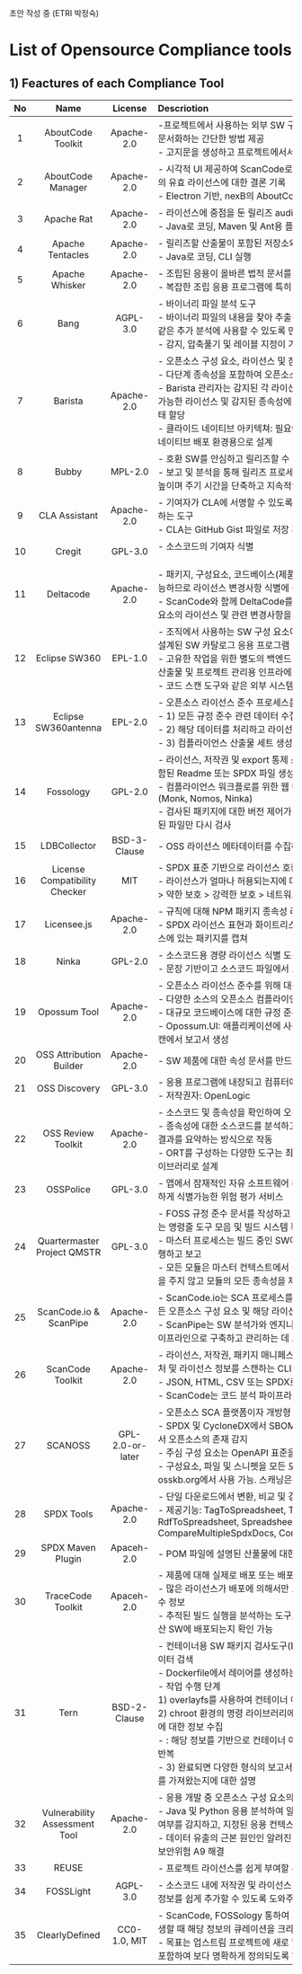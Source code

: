 초안 작성 중 (ETRI 박정숙)
# List of Opensource Compliance tools
## 1) Feactures of each Compliance Tool
| No  | Name  | License | Descriotion | Website |
| :--: | :--------: | :------:  | :-------- | :-- | 
| 1 | AboutCode Toolkit | Apache-2.0  | -프로젝트에서 사용하는 외부 SW 구성요소에 대한 원본, 라이선스, 사용 및 기타 정보를 문서화하는 간단한 방법 제공<br />- 고지문을 생성하고 프로젝트에서서 사용되는 재배포 가능한 소스코드 식별 | https://www.aboutcode.org |
| 2 | AboutCode Manager | Apache-2.0  | - 시각적 UI 제공하여 ScanCode로 식별된 라이선스나 기타 알림을 평가하고 구성요소의 유효 라이선스에 대한 결론 기록<br />- Electron  기반, nexB의 AboutCode 도구를 사용하기 위한 기본 데스크톱/GUI 도구  | https://www.aboutcode.org |
| 3 | Apache Rat  | Apache-2.0  | - 라이선스에 중점을 둔 릴리즈 audit 도구 (Apaceh Creadur 프로젝트의 일부)<br />    - Java로 코딩, Maven 및 Ant용 플러그인을 사용하여 명령줄에서 실행 | https://creadur.apache.org/rat |
| 4 | Apache Tentacles  | Apache-2.0 | - 릴리즈할 산출물이 포함된 저장소와의 인터랙션을 자동화하여 검토 작업 단순화 <br /> - Java로 코딩, CLI 실행  | https://creadur.apache.org/tentacles |
| 5 | Apache Whisker  | Apache-2.0  | - 조립된 응용이 올바른 법적 문서를 유지하도록 지원 <br /> - 복잡한 조립 응용 프로그램에 특히 유용 | https://creadur.apache.org/whisker|
| 6 | Bang  | AGPL-3.0  | - 바이너리 파일 분석 도구  <br /> - 바이너리 파일의 내용을 찾아 추출된 정보를 라이선스 준수, 보안 연구 또는 구성 분석과 같은 추가 분석에 사용할 수 있도록 만듦  <br /> - 감지, 압축풀기 및 레이블 지정이 가능한 약 130개의 다양한 파일 형식을 지원 | https://github.com/armijnhemel/binaryanalysis-ng |
| 7 | Barista  | Apache-2.0  | - 오픈소스 구성 요소, 라이선스 및 잠재적인 취약점을 감지하는 스캐닝 도구  <br /> - 다단계 종속성을 포함하여 오픈소스 BOM을 자동으로 생성하고 유지 관리  <br /> - Barista 관리자는 감지된 각 라이선스와 관련된 의무사항을 결정하고 배포 모댈, 적용 가능한 라이선스 및 감지된 종속성에 대한 문서화된 취약성을 기반으로 프로젝트 승인 상태 할당  <br /> - 클라이드 네이티브 아키텍쳐: 필요에 따라 호스팅 유연성과 확장성을 헝용하는 클라우드 네이티브 배포 환경용으로 설계 | https://optum.github.io/barista |
| 8 | Bubby  | MPL-2.0  | - 호환 SW를 안심하고 릴리즈할 수 있도록 지원하는 릴리즈 준비 플랫폼  <br /> - 보고 및 분석을 통해 릴리즈 프로세스에 대한 가시성을 확보하여 위험을 낮추고 품질을 높이며 주기 시간을 단축하고 지속적인 개선 | https://github.com/valocode/bubby |
| 9 | CLA Assistant  | Apache-2.0  | - 기여자가 CLA에 서명할 수 있도록 하여 리포지토리에 대한 기여의 법적인 측면을 처리하는 도구  <br /> - CLA는 GitHub Gist 파일로 저장 후 CLA Assistant의 저장소/조직과 연결 가능 | https://github.com/cla-assistant/cla-assistant |
| 10 | Cregit  | GPL-3.0  | -  소스코드의 기여자 식별 &nbsp;&nbsp;&nbsp;&nbsp;&nbsp;&nbsp;&nbsp;&nbsp;&nbsp;&nbsp;&nbsp;&nbsp;&nbsp;&nbsp;&nbsp;&nbsp;&nbsp;&nbsp;&nbsp;&nbsp;&nbsp;&nbsp;&nbsp;&nbsp;&nbsp;&nbsp;&nbsp;&nbsp;&nbsp;&nbsp;&nbsp;&nbsp;&nbsp;&nbsp;&nbsp;&nbsp;&nbsp;&nbsp;&nbsp;&nbsp;&nbsp;&nbsp;&nbsp;&nbsp;&nbsp;&nbsp;&nbsp;&nbsp;&nbsp;&nbsp;&nbsp;&nbsp;&nbsp;&nbsp;&nbsp;&nbsp;&nbsp;&nbsp;&nbsp;&nbsp;&nbsp;&nbsp;&nbsp;&nbsp;&nbsp;&nbsp;&nbsp;&nbsp;&nbsp;&nbsp;&nbsp;&nbsp;&nbsp;&nbsp;&nbsp;&nbsp;&nbsp;&nbsp;&nbsp;&nbsp;&nbsp;&nbsp;&nbsp;&nbsp;&nbsp;&nbsp;&nbsp;&nbsp;&nbsp;&nbsp;&nbsp;&nbsp;&nbsp;&nbsp;&nbsp;&nbsp;&nbsp;&nbsp;&nbsp;&nbsp;&nbsp;&nbsp;&nbsp;&nbsp;&nbsp;&nbsp;&nbsp;&nbsp;&nbsp;&nbsp;&nbsp;&nbsp;&nbsp;&nbsp;&nbsp;&nbsp;&nbsp;&nbsp;&nbsp;&nbsp;&nbsp;&nbsp;&nbsp;&nbsp;&nbsp;&nbsp;&nbsp;&nbsp;&nbsp;&nbsp;&nbsp;&nbsp;&nbsp;&nbsp;&nbsp;&nbsp;&nbsp; | https://github.com/cregit/cregit |
| 11 | Deltacode  | Apache-2.0  | - 패키지, 구성요소, 코드베이스(제품)의 두 버전에 대한 ScanCode 스캔을 쉽게 비교가능하므로 라이선스 변경사항 식별에 중점을 두고 가능한 변경 사항을 빠르게 식별 가능 <br /> - ScanCode와 함께 DeltaCode를 사용하여 릴리즈 간 오픈소스 타사 SW 패키지, 구성 요소의 라이선스 및 관련 변경사항을 식별/추적 | https://www.aboutcode.org |
| 12 | Eclipse SW360  | EPL-1.0  | - 조직에서 사용하는 SW 구성 요소에 대한 정보 공유를 위한 중앙 저장소를 제공하도록 설계된 SW 카탈로그 응용 프로그램 <br /> - 고유한 작업을 위한 별도의 백엔드 서비스 및 이의 액세스를 위한 포틀릿 제공으로 SW 산출물 및 프로젝트 관리용 인프라에 쉽게 통합 <br /> - 코드 스캔 도구와 같은 외부 시스템과 상호 작용하는 커넥터 제공 | https://projects.eclipse.org/projects/technology.sw360 |
| 13 | Eclipse SW360antenna  | EPL-2.0  | - 오픈소스 라이선스 준수 프로세스를 최대한 자동화하는 도구 <br /> - 1) 모든 규정 준수 관련 데이터 수집 <br /> - 2) 해당 데이터를 처리하고 라이선스 준수 관련 문제가 있을 시 경고 <br /> - 3) 컴플라이언스 산출물 세트 생성(소스코드 번들, 공개 문서, 보고서) | https://projects.eclipse.org/projects/technology.sw360antenna |
| 14 | Fossology  | GPL-2.0  | - 라이선스, 저작권 및 export 통제 스캔을 위한 스캔 도구. SW의 모든 저작권 고지가 포함된 Readme 또는 SPDX 파일 생성 <br /> - 컴플라이언스 워크플로를 위한 웹 UI 및 DB 제공. 스캔 패키지를 서버에 업로드 필요(Monk, Nomos, Ninka) <br /> - 검사된 패키지에 대한 버전 제어가 있으므로 이전 패키지의 최신 버전을 검사할 때 변경된 파일만 다시 검사  | https://www.fossology.org |
| 15 | LDBCollector  | BSD-3-Clause  | - OSS 라이선스 메타데이터를 수집하고 결합하는 응용 프로그램 | https://github.com/maxhbr/LDBcollector |
| 16 | License Compatibility Checker  | MIT  | - SPDX 표준 기반으로 라이선스 호환성을 위한 NPM package.json 종속성 확인 <br /> - 라이선스가 얼마나 허용되는지에 대한 설명 및 패키지의 라이선스를 간단히 비교(허용 > 약한 보호 > 강력한 보호 > 네트워크 보호) | https://github.com/HansHamel/license-compability-checker#readme |
| 17 | Licensee.js  | Apache-2.0  | - 규칙에 대해 NPM 패키지 종속성 라이선스 메타데이터를 확인하는 CLI <br /> - SPDX 라이선스 표현과 화이트리스트 데이터를 사용하여 화이트리스트와 다른 라이선스에 있는 패키지를 캡쳐 | https://github.com/jslicense/licensee.js |
| 18 | Ninka  | GPL-2.0  | - 소스코드용 경량 라이선스 식별 도구 <br /> - 문장 기반이고 소스코드 파일에서 오픈소스 라이선스를 식별하는 간단한 방법 제공 | https://ninka.turingmachine.org |
| 19 | Opossum Tool | Apache-2.0  | - 오픈소스 라이선스 준수를 위해 대규모 코드베이스를 감사하고 인벤토리 하는 경량 앱 <br /> - 다양한 소스의 오픈소스 컴플라이언스 데이터를 관리하고 결합하기 위한 도구 <br /> - 대규모 코드베이스에 대한 규정 준수 정보를 검토하기 위한 경량 앱 <br /> - Opossum.UI: 애플리케이션에 사용되는 오픈소스 소프트웨어 검색, 오픈소스 코드 스캔에서 보고서 생성 | https://github.com/opossum-tool |
| 20 | OSS Attribution Builder  | Apache-2.0  | - SW 제품에 대한 속성 문서를 만드는 데 도움이 되는 웹 사이트 | https://github.com/amzn/oss-attribution-builder |
| 21 | OSS Discovery  | GPL-3.0  | - 응용 프로그램에 내장되고 컴퓨터에 설치된 오픈소스 SW 검색하는 스캐닝 도구 <br /> - 저작권자: OpenLogic | https://ossdiscovery.sourceforge.net |
| 22 | OSS Review Toolkit  | Apache-2.0  | - 소스코드 및 종속성을 확인하여 오픈소스 라이선스 준수 여부 확인 <br /> - 종속성에 대한 소스코드를 분석하고, 라이선스 정보에 대한 모든 소스코드를 스캔하고 결과를 요약하는 방식으로 작동 <br /> - ORT를 구성하는 다양한 도구는 최소한의 명령줄 인터페이스(스크립트 모듈)가 있는 라이브러리로 설계 | https://github.com/oss-review-toolkit/ort |
| 23 | OSSPolice  | GPL-3.0  | - 앱에서 잠재적인 자유 소프트웨어 라이선스 위반 및 알려진 n-day 보안취약점을 신속하게 식별가능한 위험 평가 서비스 | https://github.com/osssanitizer/osspolice |
| 24 | Quartermaster Project QMSTR  | GPL-3.0  | - FOSS 규정 준수 문서를 작성하고 규정 준수 결정을 지원하기 위해 SW 빌드를 계측하는 명령줄 도구 모음 및 빌드 시스템 확장 <br /> - 마스터 프로세스는 빌드 중인 SW에 대한 정보 수집. 빈드 완료되면 여러 분석 도구를 실행하고 보고 <br /> - 모든 모듈은 마스터 컨텍스트에서 실행. 마스터는 빌드 클라이언트 파일 시스템에 영향을 주지 않고 모듈의 모든 종속성을 제공 | https://qmstr.org |
| 25 | ScanCode.io & ScanPipe  | Apache-2.0 | - ScanCode.io는 SCA 프로세스를 스크립팅하고 자동화하여 응용의 코드베이스에서 모든 오픈소스 구성 요소 및 해당 라이선스 준수 데이터를 식별하는 서버 <br /> - ScanPipe는 SW 분석가와 엔지니어가 실제 SW 구성 분석 프로젝트를 스크립팅된 파이프라인으로 구축하고 관리하는 데 도움  | https://scancodeio.readthedocs.io/en/latest/introduction.html# |
| 26 | ScanCode Toolkit  | Apache-2.0  | - 라이선스, 저작권, 패키지 매니페스트, 직접 종속성, 소스/바이너리 파일에서 발견된 출처 및 라이선스 정보를 스캔하는 CLI 모음 <br /> - JSON, HTML, CSV 또는 SPDX로 저장할 수 있는 스캔 결과 제공 <br /> - ScanCode는 코드 분석 파이프라인, CI/CD와 쉽게 통합  | https://www.aboutcode.org |
| 27 | SCANOSS  | GPL-2.0-or-later  | - 오픈소스 SCA 플랫폼이자 개방형 데이터 OSS 지식 기반 <br /> - SPDX 및 CycloneDX에서 SBOM 생성을 수행하고 스니펫, 파일 및 구성 요소 수준에서 오픈소스의 존재 감지 <br /> - 주심 구성 요소는 OpenAPI 표준을 기반으로 하는 RESTful API <br /> - 구성요소, 파일 및 스니펫을 모든 도구에 일치 가능. 공용 지식베이스 OSSKB는 osskb.org에서 사용 가능. 스캐닝은 익명 수행 | https://www.scanoss.com |
| 28 | SPDX Tools  | Apache-2.0  | - 단일 다운로드에서 변환, 비교 및 검증 기능 제공하는 자바 CLI 도구 <br /> - 제공기능: TagToSpreadsheet, TagToRDF, RdfToTag, RdfToHtml RdfToSpreadsheet, SpreadsheetToRDF, SpreadsheetToTag, SPDXViewer, CompareMultipleSpdxDocs, CompareSpdxDocs, GenerateVerificationCode | https://spdx.dev/resources/tools |
| 29 | SPDX Maven Plugin  | Apaceh-2.0  | - POM 파일에 설명된 산풀물에 대한 SPDX 문서를 생성하는 Maven 플러그인 | https://github.com/spdx/spdx-maven-plugin |
| 30 | TraceCode Toolkit  | Apaceh-2.0  | - 제품에 대해 실제로 배포 또는 배포되는 구성 요소를 결정하는 도구 <br /> - 많은 라이선스가 배포에 의해서만 트리거되므로 오픈소스 라이선스 의무를 결정하는 필수 정보 <br /> - 추적된 빌드 실행을 분석하는 도구로, 어떤 파일이 바이너리에 빌드되고 궁극적으로 분산 SW에 배포되는지 확인 가능 | https://www.aboutcode.org |
| 31 | Tern  | BSD-2-Clause  | - 컨테이너용 SW 패키지 검사도구(Python). 컨테이너 이미지에 설치된 패키지의 메타데이터 검색 <br /> - Dockerfile에서 레이어를 생성하는 데 사용된 컴포넌트 정보 제공 <br /> - 작업 수행 단계 <br /> 1) overlayfs를 사용하여 컨테이너 이미지의 첫번째 파일 시스템 계층을 마운트 <br /> 2) chroot 환경의 명령 라이브러리에서 스크립트를 실행하여 해당 계층에 설치된 패키지에 대한 정보 수집 <br /> - : 해당 정보를 기반으로 컨테이너 이미지의 나머지 레이어에 대하 1단계와 2단계를 계속 반복 <br /> - 3) 완료되면 다양한 형식의 보고서 생성. 기본 보고서는 어떤 계층이 어떤 SW 구성요소를 가져왔는지에 대한 설명 | https://github.com/tern-tools/tern |
| 32 | Vulnerability Assessment Tool  | Apache-2.0  | - 응용 개발 중 오픈소스 구성 요소의 안전한 사용과 관련하여 SW 개발 조직 지원 <br /> - Java 및 Python 응용 분석하여 알려진 취약성이 있는 오픈소스 구성요소애 의존하는지 여부를 감지하고, 지정된 응용 컨텍스트에서 취약한 코드 실행에 관한 증거를 수집 지원 <br /> - 데이터 유출의 근본 원인인 알려진 취약성이 있는 구성 요소 사용, OWASP 상위 10대 보안위험 A9 해결 | https://github.com/eclipse/steady |
| 33 | REUSE  |   | - 프로젝트 라이선스를 쉽게 부여할 수 있는 권장사항들 제공 | https://reuse.software |
| 34 | FOSSLight  | AGPL-3.0  | - 소스코드 내에 저작권 및 라이선스 규칙을 준수했는지 확인하고 또 저작권 및 라이선스 정보를 쉽게 추가할 수 있도록 도와주는 도구 | https://fosslight.org |
| 35 | ClearlyDefined  | CC0-1.0, MIT  | - ScanCode, FOSSology 통하여 사용가능한 데이터를 수집하고 모호함이나 격차가 발생할 때 해당 정보의 큐레이션을 크라우드 소싱함 <br /> - 목표는 업스트림 프로젝트에 새로 발견된 명확성을 제공하여 다음 릴리즈에 업데이트를 포함하여 보다 명확하게 정의되도록 하는 것 | https://clearlydefined.io |
